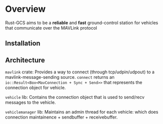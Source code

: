 # Overview

Rust-GCS aims to be a **reliable** and **fast** ground-control station for vehicles that communicate over the MAVLink protocol

## Installation

## Architecture
`mavlink` crate: Provides a way to connect (through tcp/udpin/udpout) to a mavlink-message-sending source. `connect` returns an `io::Result<Box<MavConnection + Sync + Send>>` that represents the connection object for vehicle. <br>

`vehicle` lib: Contains the connection object that is used to send/recv messages to the vehicle.

`vehiclemanager` lib: Maintains an admin thread for each vehicle: which does connection maintainence + sendbuffer + receivebuffer.
